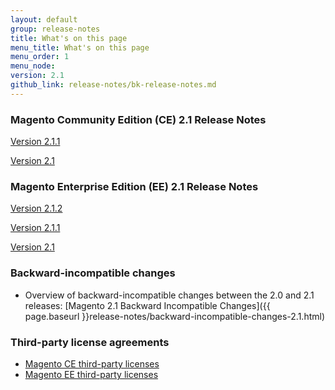 ```yaml
---
layout: default
group: release-notes
title: What's on this page
menu_title: What's on this page
menu_order: 1
menu_node: 
version: 2.1
github_link: release-notes/bk-release-notes.md
---
```


### Magento Community Edition (CE) 2.1 Release Notes

<a href="{{page.baseurl}}release-notes/ReleaseNotes2.1.1CE.html" target="_blank">Version 2.1.1</a>

<a href="{{page.baseurl}}release-notes/ReleaseNotes2.1.0CE.html" target="_blank">Version 2.1</a>

### Magento Enterprise Edition (EE) 2.1 Release Notes

<a href="{{page.baseurl}}release-notes/ReleaseNotes2.1.2EE.html" target="_blank">Version 2.1.2</a>

<a href="{{page.baseurl}}release-notes/ReleaseNotes2.1.1EE.html" target="_blank">Version 2.1.1</a>

<a href="{{page.baseurl}}release-notes/ReleaseNotes2.1.0EE.html" target="_blank">Version 2.1</a>

### Backward-incompatible changes

*	Overview of backward-incompatible changes between the 2.0 and 2.1 releases: [Magento 2.1 Backward Incompatible Changes]({{ page.baseurl }}release-notes/backward-incompatible-changes-2.1.html)


### Third-party license agreements

*	[Magento CE third-party licenses]({{page.baseurl}}release-notes/thirdparty_ce.html)
*	[Magento EE third-party licenses]({{page.baseurl}}release-notes/thirdparty_ee.html)
